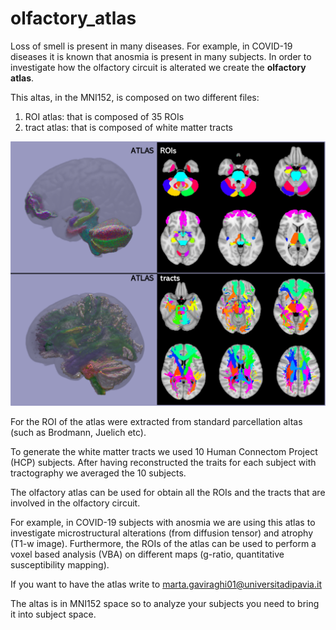 # olfactory_atlas


Loss of smell is present in many diseases. For example, in COVID-19 diseases it is known that anosmia is present in many subjects.
In order to investigate how the olfactory circuit is alterated we create the **olfactory atlas**.

This altas, in the MNI152, is composed on two different files:

1. ROI atlas: that is composed of 35 ROIs
2. tract atlas: that is composed of white matter tracts

![alt text](https://github.com/marta-gaviraghi/olfactory_atlas/blob/main/roi_tracts.svg)

For the ROI of the atlas were extracted from standard parcellation altas (such as Brodmann, Juelich etc).

To generate the white matter tracts we used 10 Human Connectom Project (HCP) subjects. After having reconstructed the traits for each subject with tractography we averaged the 10 subjects.

The olfactory atlas can be used for obtain all the ROIs and the tracts that are involved in the olfactory circuit.

For example, in COVID-19 subjects with anosmia we are using this atlas to investigate microstructural alterations (from diffusion tensor) and atrophy (T1-w image). Furthermore, the ROIs of the atlas can be used to perform a voxel based analysis (VBA) on different maps (g-ratio, quantitative susceptibility mapping).

If you want to have the atlas write to marta.gaviraghi01@universitadipavia.it

The altas is in MNI152 space so to analyze your subjects you need to bring it into subject space.
